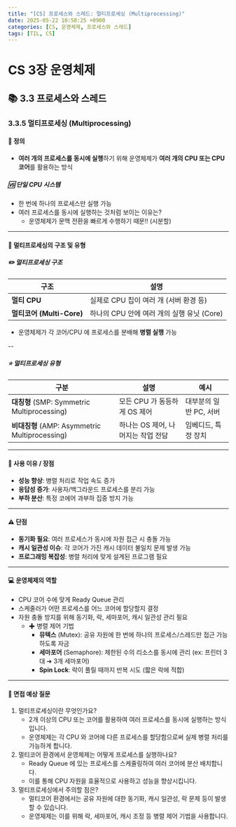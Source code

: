 ```yaml
---
title: "[CS] 프로세스와 스레드: 멀티프로세싱 (Multiprocessing)"
date: 2025-05-22 10:58:25 +0900
categories: [CS, 운영체제, 프로세스와 스레드]
tags: [TIL, CS]
---
```

# CS 3장 운영체제
## 📚 3.3 프로세스와 스레드

### 3.3.5 멀티프로세싱 (Multiprocessing)

#### 📘 정의
- **여러 개의 프로세스를 동시에 실행**하기 위해 운영체제가 **여러 개의 CPU 또는 CPU 코어**를 활용하는 방식

##### 🆚 단일 CPU 시스템
- 한 번에 하나의 프로세스만 실행 가능
- 여러 프로세스를 동시에 실행하는 것처럼 보이는 이유는?
  - 운영체제가 문맥 전환을 빠르게 수행하기 때문!! (시분할)

---

#### 📌 멀티프로세싱의 구조 및 유형

##### ✏️ 멀티프로세싱 구조

| 구조                | 설명                            |
|-------------------|-------------------------------|
| **멀티 CPU**    | 실제로 CPU 칩이 여러 개 (서버 환경 등)     |
| **멀티코어 (Multi-Core)** | 하나의 CPU 안에 여러 개의 실행 유닛 (Core) |

- 운영체제가 각 코어/CPU 에 프로세스를 분배해 **병렬 실행** 가능

--

##### ⭐️ 멀티프로세싱 유형

| 구분                                      | 설명                    | 예시             |
|-----------------------------------------|-----------------------|----------------|
| **대칭형** (SMP: Symmetric Multiprocessing)    | 모든 CPU 가 동등하게 OS 제어   | 대부분의 일반 PC, 서버 |
| **비대칭형** (AMP: Asymmetric Multiprocessing)  | 하나는 OS 제어, 나머지는 작업 전담 | 임베디드, 특정 장치    |


---

#### 🎯 사용 이유 / 장점
- **성능 향상**: 병렬 처리로 작업 속도 증가
- **응답성 증가**: 사용자/백그라운드 프로세스를 분리 가능
- **부하 분산**: 특정 코에어 과부하 집중 방지 가능

---

#### ⚠️ 단점
- **동기화 필요**: 여러 프로세스가 동시에 자원 접근 시 충돌 가능
- **캐시 일관성 이슈**: 각 코어가 가진 캐시 데이터 불일치 문제 발생 가능
- **프로그래밍 복잡성**: 병렬 처리에 맞게 설계된 프로그램 필요

---

#### 💻 운영체제의 역할
- CPU 코어 수에 맞게 Ready Queue 관리
- 스케줄러가 어떤 프로세스를 어느 코어에 할당할지 결정
- 자원 충돌 방지를 위해 동기화, 락, 세마포어, 캐시 일관성 관리 필요
  - ✚ 병렬 제어 기법
    - **뮤텍스** (Mutex): 공유 자원에 한 번에 하나의 프로세스/스레드만 접근 가능하도록 자금
    - **세마포어** (Semaphore): 제한된 수의 리소스를 동시에 관리 (ex: 프린터 3대 ➔ 3개 세마포어)
    - **Spin Lock**: 락이 풀릴 때까지 반복 시도 (짧은 락에 적합)

---

#### 🎤 면접 예상 질문
1. 멀티프로세싱이란 무엇인가요?
   - 2개 이상의 CPU 또는 코어를 활용하여 여러 프로세스를 동시에 실행하는 방식입니다.
   - 운영체제는 각 CPU 와 코어에 다른 프로세스를 할당함으로써 실제 병렬 처리를 가능하게 합니다.
2. 멀티코어 환경에서 운영체제는 어떻게 프로세스를 실행하나요?
   - Ready Queue 에 있는 프로세스를 스케줄링하여 여러 코어에 분산 배치합니다.
   - 이를 통해 CPU 자원을 효율적으로 사용하고 성능을 향상시킵니다.
3. 멀티프로세싱에서 주의할 점은?
   - 멀티코어 환경에서는 공유 자원에 대한 동기화, 캐시 일관성, 락 문제 등이 발생할 수 있습니다.
   - 운영체제는 이를 위해 락, 세마포어, 캐시 조정 등 병렬 제어 기법을 사용합니다.
